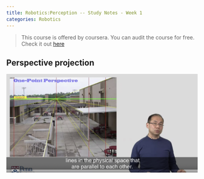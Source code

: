 ```yaml
---
title: Robotics:Perception -- Study Notes - Week 1
categories: Robotics
---
```


>This course is offered by coursera. You can audit the course for free. Check it out [here](https://www.coursera.org/learn/robotics-perception/)

## Perspective projection

![Alt text](image.png)